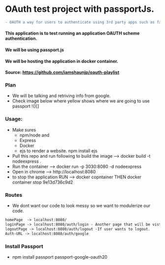 # OAuth test project with passportJs.

```diff
- OAUTH a way for users to authenticate using 3rd party apps such as facebook google.
```

#### This application is to test running an application OAUTH scheme authentication.
#### We will be using passport.js
#### We will be hosting the application in docker container.
#### Source: https://github.com/iamshaunjp/oauth-playlist

### Plan
- We will be talking and retriving info from google. 
- Check image below where yellow shows where we are going to use passport
!()[]

### Usage:
- Make sures
  - npm/node and 
  - Express
  - Docker
  - ejs to render a website. npm install ejs 
- Pull this repo and run following to build the image --> docker build -t nodeexpress .
- Run the container --> docker run -p 3030:8080 -d nodeexpress
- Open in  chrome --> http://localhost:8080
- to stop the application RUN --> docker copntainer THEN docker container stop 9e13d736c9d2

### Routes
- We dont want our code to look messy so we want to modulerize our code. 
```diff
homePage  -> localhost:8080/
loginPage -> localhost:8080/auth/login - Another page that will be visted when click on login.
logoutPage -> localhost:8080/auth/logout -If user wants to logout.
Auth-URL -> localhost:8080/auth/google
```


### Install Passport 
- npm install passport passport-google-oauth20
